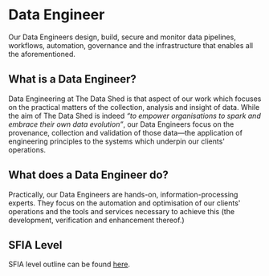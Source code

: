 # Data Engineer

Our Data Engineers design, build, secure and monitor data pipelines, workflows,
automation, governance and the infrastructure that enables all the
aforementioned.

## What is a Data Engineer?

Data Engineering at The Data Shed is that aspect of our work which focuses on
the practical matters of the collection, analysis and insight of data. While the
aim of The Data Shed is indeed _“to empower organisations to spark and embrace
their own data evolution”_, our Data Engineers focus on the provenance,
collection and validation of those data—the application of engineering
principles to the systems which underpin our clients' operations.

## What does a Data Engineer do?

Practically, our Data Engineers are hands-on, information-processing experts.
They focus on the automation and optimisation of our clients' operations and the
tools and services necessary to achieve this (the development, verification and
enhancement thereof.)

## SFIA Level

SFIA level outline can be found [here](sfia/sfia_data_engineer.md).
